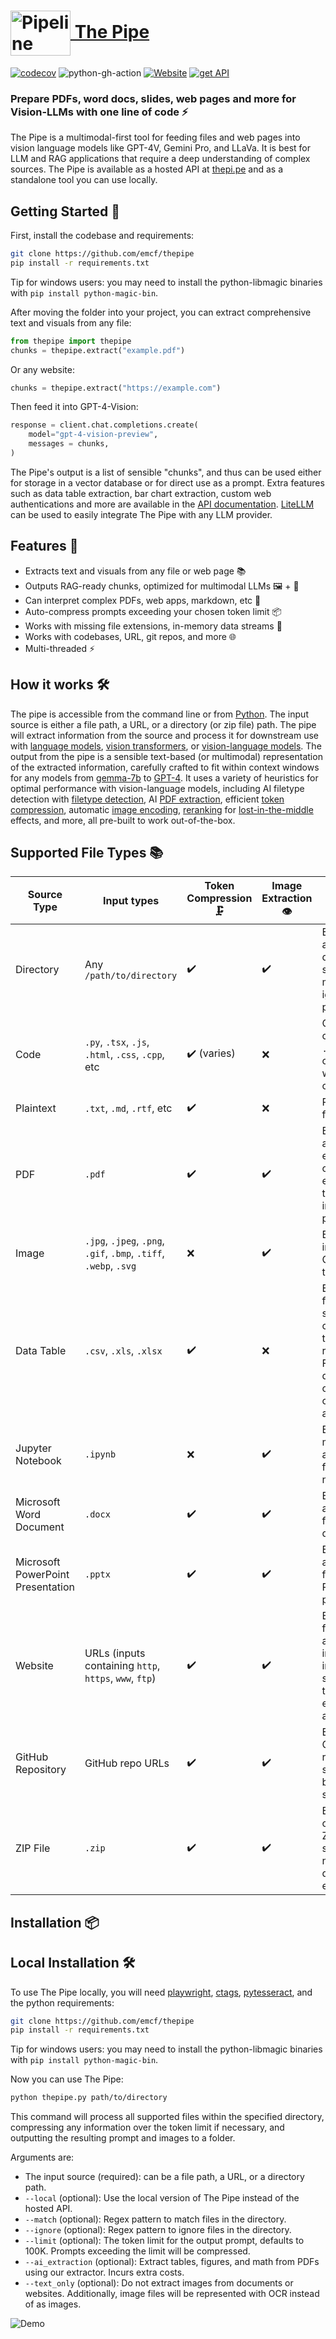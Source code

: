 # <a href="https://thepi.pe/"><img src="https://rpnutzemutbrumczwvue.supabase.co/storage/v1/object/public/assets/pipeline_small%20(1).png" alt="Pipeline Illustration" style="width:96px; height:72px; vertical-align:middle;"> The Pipe</a>
[![codecov](https://codecov.io/gh/emcf/thepipe/graph/badge.svg?token=OE7CUEFUL9)](https://codecov.io/gh/emcf/thepipe) ![python-gh-action](https://github.com/emcf/thepipe/actions/workflows/python-ci.yml/badge.svg) <a href="https://thepi.pe/">![Website](https://img.shields.io/website?url=https%3A%2F%2Fthepipe.up.railway.app%2F&label=API%20status)</a> <a href="https://thepi.pe/">![get API](https://img.shields.io/badge/API-Apply%20here-blue)</a>

### Prepare PDFs, word docs, slides, web pages and more for Vision-LLMs with one line of code ⚡

The Pipe is a multimodal-first tool for feeding files and web pages into vision language models like GPT-4V, Gemini Pro, and LLaVa. It is best for LLM and RAG applications that require a deep understanding of complex sources. The Pipe is available as a hosted API at [thepi.pe](https://thepi.pe) and as a standalone tool you can use locally.

## Getting Started 🚀

First, install the codebase and requirements:
```bash
git clone https://github.com/emcf/thepipe
pip install -r requirements.txt
```

Tip for windows users: you may need to install the python-libmagic binaries with `pip install python-magic-bin`.

After moving the folder into your project, you can extract comprehensive text and visuals from any file:
```python
from thepipe import thepipe
chunks = thepipe.extract("example.pdf")
```
Or any website:
```python
chunks = thepipe.extract("https://example.com")
```
Then feed it into GPT-4-Vision:
```python
response = client.chat.completions.create(
    model="gpt-4-vision-preview",
    messages = chunks,
)
```
The Pipe's output is a list of sensible "chunks", and thus can be used either for storage in a vector database or for direct use as a prompt. Extra features such as data table extraction, bar chart extraction, custom web authentications and more are available in the [API documentation](https://thepi.pe/docs). [LiteLLM](https://github.com/BerriAI/litellm) can be used to easily integrate The Pipe with any LLM provider.

## Features 🌟

- Extracts text and visuals from any file or web page 📚
- Outputs RAG-ready chunks, optimized for multimodal LLMs 🖼️ + 💬
- Can interpret complex PDFs, web apps, markdown, etc 🧠
- Auto-compress prompts exceeding your chosen token limit 📦
- Works with missing file extensions, in-memory data streams 💾
- Works with codebases, URL, git repos, and more 🌐
- Multi-threaded ⚡️

##  How it works 🛠️

The pipe is accessible from the command line or from [Python](https://www.python.org/downloads/). The input source is either a file path, a URL, or a directory (or zip file) path. The pipe will extract information from the source and process it for downstream use with [language models](https://en.wikipedia.org/wiki/Large_language_model), [vision transformers](https://en.wikipedia.org/wiki/Vision_transformer), or [vision-language models](https://arxiv.org/abs/2304.00685). The output from the pipe is a sensible text-based (or multimodal) representation of the extracted information, carefully crafted to fit within context windows for any models from [gemma-7b](https://huggingface.co/google/gemma-7b) to [GPT-4](https://openai.com/gpt-4). It uses a variety of heuristics for optimal performance with vision-language models, including AI filetype detection with [filetype detection](https://opensource.googleblog.com/2024/02/magika-ai-powered-fast-and-efficient-file-type-identification.html), AI [PDF extraction](thepi.pe/docs), efficient [token compression](https://arxiv.org/abs/2403.12968), automatic [image encoding](https://en.wikipedia.org/wiki/Base64), [reranking](https://arxiv.org/abs/2310.06839) for [lost-in-the-middle](https://arxiv.org/abs/2307.03172) effects, and more, all pre-built to work out-of-the-box.

## Supported File Types 📚

| Source Type                           | Input types        | Token Compression 🗜️ | Image Extraction 👁️ | Notes 📌                                                  |
|---------------------------------------|------------------------------------------|-------------------|------------------|---------------------------------------------------------|
| Directory                             | Any `/path/to/directory`                 | ✔️               | ✔️               | Extracts from all files in directory, supports match and ignore patterns |
| Code                                  | `.py`, `.tsx`, `.js`, `.html`, `.css`, `.cpp`, etc | ✔️ (varies)   | ❌               | Combines all code files. `.c`, `.cpp`, `.py` are compressible with ctags, others are not |
| Plaintext                             | `.txt`, `.md`, `.rtf`, etc               | ✔️               | ❌               | Regular text files                                                      |
| PDF                                   | `.pdf`                                  | ✔️               | ✔️    | Extracts text and images of each page; can use AI for extraction of table data and  images within pages |
| Image                                 | `.jpg`, `.jpeg`, `.png`, `.gif`, `.bmp`, `.tiff`, `.webp`, `.svg` | ❌                | ✔️              | Extracts images, uses OCR if text_only                        |
| Data Table                           | `.csv`, `.xls`, `.xlsx`             | ✔️                | ❌               | Extracts data from spreadsheets; converts to text representation. For very large datasets, will only extract column names and types         |
| Jupyter Notebook                      | `.ipynb`                                | ❌               | ✔️               | Extracts code, markdown, and images from Jupyter notebooks                                  |
| Microsoft Word Document               | `.docx`                                 | ✔️               | ✔️               | Extracts text and images from Word documents                                        |
| Microsoft PowerPoint Presentation     | `.pptx`                                 | ✔️               | ✔️               | Extracts text and images from PowerPoint presentations                              |
| Website                               | URLs (inputs containing `http`, `https`, `www`, `ftp`)             | ✔️                | ✔️    | Extracts text from web page along with image (or images if scrollable); text-only extraction available          |
| GitHub Repository                     | GitHub repo URLs                         | ✔️               | ✔️                | Extracts from GitHub repositories; supports branch specification         |
| ZIP File                              | `.zip`                                  | ✔️               | ✔️                | Extracts contents of ZIP files; supports nested directory extraction     |

## Installation 📦

## Local Installation 🛠️

To use The Pipe locally, you will need [playwright](https://github.com/microsoft/playwright), [ctags](https://github.com/universal-ctags/), [pytesseract](https://github.com/h/pytesseract), and the python requirements:

```bash
git clone https://github.com/emcf/thepipe
pip install -r requirements.txt
```

Tip for windows users: you may need to install the python-libmagic binaries with `pip install python-magic-bin`.

Now you can use The Pipe:
```bash
python thepipe.py path/to/directory
```

This command will process all supported files within the specified directory, compressing any information over the token limit if necessary, and outputting the resulting prompt and images to a folder.

Arguments are:
- The input source (required): can be a file path, a URL, or a directory path.
- `--local` (optional): Use the local version of The Pipe instead of the hosted API.
- `--match` (optional): Regex pattern to match files in the directory.
- `--ignore` (optional): Regex pattern to ignore files in the directory.
- `--limit` (optional): The token limit for the output prompt, defaults to 100K. Prompts exceeding the limit will be compressed.
- `--ai_extraction` (optional): Extract tables, figures, and math from PDFs using our extractor. Incurs extra costs.
- `--text_only` (optional): Do not extract images from documents or websites. Additionally, image files will be represented with OCR instead of as images.

![Demo](https://ngrdaaykhfrmtpodlakn.supabase.co/storage/v1/object/public/assets/demo.gif?t=2024-03-24T19%3A13%3A46.695Z)

